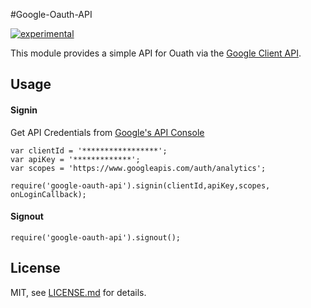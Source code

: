 #Google-Oauth-API

[![experimental](http://badges.github.io/stability-badges/dist/experimental.svg)](http://github.com/badges/stability-badges)

This module provides a simple API for Ouath via the [Google Client API](https://developers.google.com/api-client-library/javascript/dev/dev_jscript).

## Usage
#### Signin
Get API Credentials from [Google's API Console](https://console.developers.google.com/project)
```
var clientId = '*****************';
var apiKey = '*************';
var scopes = 'https://www.googleapis.com/auth/analytics';

require('google-oauth-api').signin(clientId,apiKey,scopes, onLoginCallback);

 ```

#### Signout
```	
require('google-oauth-api').signout();
 ```
## License

MIT, see [LICENSE.md](https://github.com/Morrisai/Google-Oauth-API/blob/master/LICENSE.md) for details.
